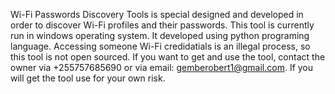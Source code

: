 Wi-Fi Passwords Discovery Tools is special designed and developed in order to discover Wi-Fi profiles and their passwords. This tool is currently run in windows operating system. It developed using python programing language. Accessing someone Wi-Fi credidatials is an illegal process, so this tool is not open sourced. If you want to get and use the tool, contact the owner via +255757685690 or via email: gemberobert1@gmail.com. If you will get the tool use for your own risk.
